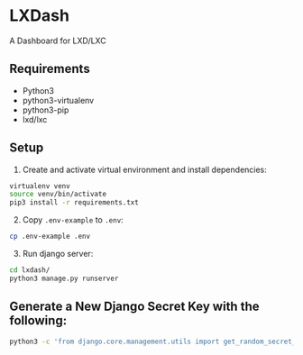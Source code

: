 # LXDash

A Dashboard for LXD/LXC

## Requirements

- Python3
- python3-virtualenv
- python3-pip
- lxd/lxc

## Setup

1. Create and activate virtual environment and install dependencies:
```bash
virtualenv venv
source venv/bin/activate
pip3 install -r requirements.txt
```

2. Copy `.env-example` to `.env`:
```bash
cp .env-example .env
```

3. Run django server:
```bash
cd lxdash/
python3 manage.py runserver
```

## Generate a New Django Secret Key with the following:
```bash
python3 -c 'from django.core.management.utils import get_random_secret_key; print(get_random_secret_key())'
```
